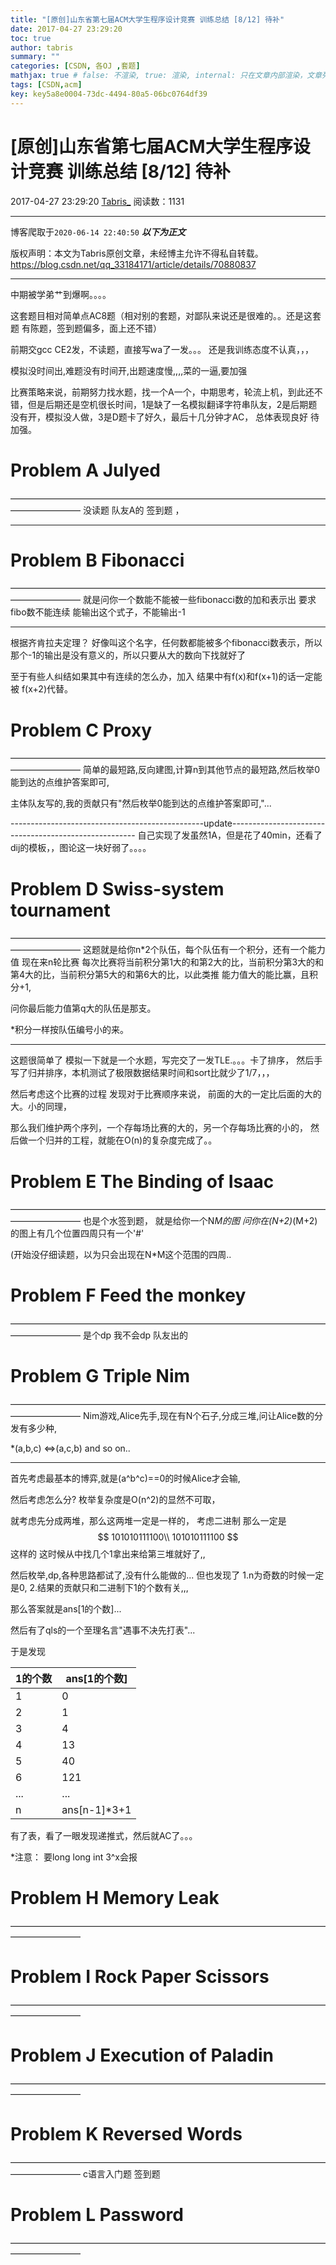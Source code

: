 ```yaml
---
title: "[原创]山东省第七届ACM大学生程序设计竞赛 训练总结 [8/12] 待补"
date: 2017-04-27 23:29:20
toc: true
author: tabris
summary: ""
categories: [CSDN, 各OJ ,套题]
mathjax: true # false: 不渲染, true: 渲染, internal: 只在文章内部渲染，文章列表中不渲染
tags: [CSDN,acm]
key: key5a8e0004-73dc-4494-80a5-06bc0764df39
---
```


# [原创]山东省第七届ACM大学生程序设计竞赛 训练总结 [8/12] 待补

2017-04-27 23:29:20  [Tabris_](https://me.csdn.net/qq_33184171) 阅读数：1131

---

博客爬取于`2020-06-14 22:40:50`
***以下为正文***

版权声明：本文为Tabris原创文章，未经博主允许不得私自转载。
https://blog.csdn.net/qq_33184171/article/details/70880837

<!-- more -->

---

中期被学弟艹到爆啊。。。。

这套题目相对简单点AC8题（相对别的套题，对鄙队来说还是很难的。。还是这套题 有陈题，签到题偏多，面上还不错）

前期交gcc CE2发，不读题，直接写wa了一发。。。  还是我训练态度不认真，，，

模拟没时间出,难题没有时间开,出题速度慢,,,,菜的一逼,要加强

比赛策略来说，前期努力找水题，找一个A一个，中期思考，轮流上机，到此还不错，但是后期还是空机很长时间，1是缺了一名模拟翻译字符串队友，2是后期题没有开，模拟没人做，3是D题卡了好久，最后十几分钟才AC， 总体表现良好 待加强。


# Problem A Julyed
————————————————————————————————————————————
没读题 队友A的 签到题 ，

----

# Problem B	 Fibonacci
————————————————————————————————————————————
就是问你一个数能不能被一些fibonacci数的加和表示出 要求fibo数不能连续 能输出这个式子，不能输出-1

------
根据齐肯拉夫定理？ 好像叫这个名字，任何数都能被多个fibonacci数表示，所以那个-1的输出是没有意义的，所以只要从大的数向下找就好了

至于有些人纠结如果其中有连续的怎么办，加入 结果中有f(x)和f(x+1)的话一定能被 f(x+2)代替。


# Problem C	 Proxy
————————————————————————————————————————————
简单的最短路,反向建图,计算n到其他节点的最短路,然后枚举0能到达的点维护答案即可,

主体队友写的,我的贡献只有"然后枚举0能到达的点维护答案即可,"...

------------------------------------------------update------------------------------------------------------
自己实现了发虽然1A，但是花了40min，还看了dij的模板，，图论这一块好弱了。。。。

# Problem D	Swiss-system tournament
————————————————————————————————————————————
这题就是给你n*2个队伍，每个队伍有一个积分，还有一个能力值
现在来n轮比赛
每次比赛将当前积分第1大的和第2大的比，当前积分第3大的和第4大的比，当前积分第5大的和第6大的比，以此类推
能力值大的能比赢，且积分+1,

问你最后能力值第q大的队伍是那支。

*积分一样按队伍编号小的来。

----


这题很简单了 模拟一下就是一个水题，写完交了一发TLE.。。。卡了排序，
然后手写了归并排序，本机测试了极限数据结果时间和sort比就少了1/7，，，

然后考虑这个比赛的过程
发现对于比赛顺序来说，
前面的大的一定比后面的大的大。小的同理，

那么我们维护两个序列，一个存每场比赛的大的，另一个存每场比赛的小的，
然后做一个归并的工程，就能在O(n)的复杂度完成了。。




# Problem E	 The Binding of Isaac
————————————————————————————————————————————
也是个水签到题，
就是给你一个N*M的图
问你在(N+2)*(M+2)的图上有几个位置四周只有一个'#'

(开始没仔细读题，以为只会出现在N*M这个范围的四周..

# Problem F	 Feed the monkey
————————————————————————————————————————————
是个dp 我不会dp 队友出的 
# Problem G	Triple Nim
————————————————————————————————————————————
Nim游戏,Alice先手,现在有N个石子,分成三堆,问让Alice数的分发有多少种,

*(a,b,c) <=>(a,c,b)   and so on..

------

首先考虑最基本的博弈,就是(a^b^c)==0的时候Alice才会输,

然后考虑怎么分?  枚举复杂度是O(n^2)的显然不可取，

就考虑先分成两堆，那么这两堆一定是一样的，
考虑二进制 
那么一定是  
$$
101010111100\\
101010111100
$$
这样的
这时候从中找几个1拿出来给第三堆就好了,, 

然后枚举,dp,各种思路都试了,没有什么能做的...
但也发现了
1.n为奇数的时候一定是0,
2.结果的贡献只和二进制下1的个数有关,,,

那么答案就是ans[1的个数]...

然后有了qls的一个至理名言"遇事不决先打表"...

于是发现

|1的个数|ans[1的个数]|
|-|-|
|1|0|
|2|1|
|3|4|
|4|13|
|5|40|
|6|121|
|...|...|
|n|ans[n-1]*3+1|

有了表，看了一眼发现递推式，然后就AC了。。。

*注意： 要long long int 3^x会报

# Problem H	Memory Leak
————————————————————————————————————————————
# Problem I	 Rock Paper Scissors
————————————————————————————————————————————
# Problem J	 Execution of Paladin
————————————————————————————————————————————
# Problem K	 Reversed Words
————————————————————————————————————————————
c语言入门题  签到题

# Problem L	 Password
————————————————————————————————————————————

